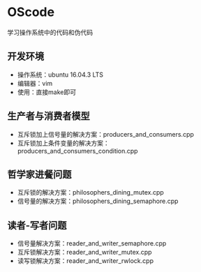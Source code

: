 # OScode
学习操作系统中的代码和伪代码

## 开发环境
  * 操作系统：ubuntu 16.04.3 LTS
  * 编辑器：vim
  * 使用：直接make即可

## 生产者与消费者模型
  * 互斥锁加上信号量的解决方案：producers_and_consumers.cpp
  * 互斥锁加上条件变量的解决方案：producers_and_consumers_condition.cpp

## 哲学家进餐问题
  * 互斥锁的解决方案：philosophers_dining_mutex.cpp
  * 信号量的解决方案：philosophers_dining_semaphore.cpp

## 读者-写者问题
  * 信号量解决方案：reader_and_writer_semaphore.cpp
  * 互斥锁解决方案：reader_and_writer_mutex.cpp
  * 读写锁解决方案：reader_and_writer_rwlock.cpp